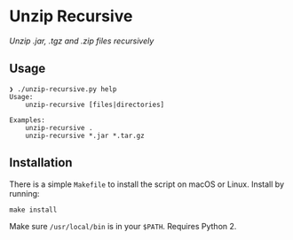 # Unzip Recursive

_Unzip .jar, .tgz and .zip files recursively_

## Usage

    ❯ ./unzip-recursive.py help
    Usage:
        unzip-recursive [files|directories]

    Examples:
        unzip-recursive .
        unzip-recursive *.jar *.tar.gz

## Installation

There is a simple `Makefile` to install the script on macOS or Linux. Install by running:

    make install

Make sure `/usr/local/bin` is in your `$PATH`. Requires Python 2.
